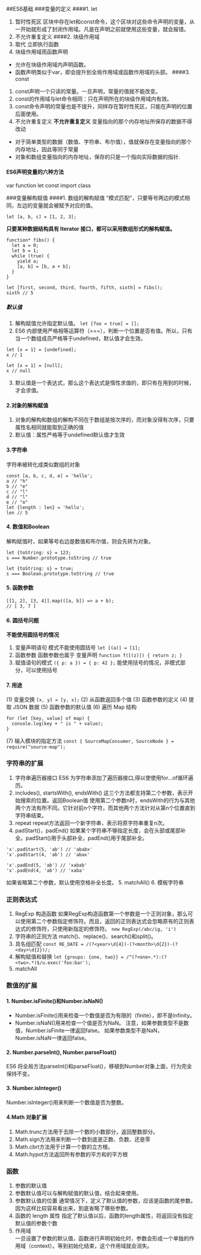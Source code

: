 ##ES6基础
###变量的定义
####1. let
1. 暂时性死区
区块中存在let和const命令，这个区块对这些命令声明的变量，从一开始就形成了封闭作用域。凡是在声明之前就使用这些变量，就会报错。
2. 不允许重复定义
####2. 块级作用域
1. 取代 立即执行函数
2. 块级作用域雨函数声明
* 允许在块级作用域内声明函数。
* 函数声明类似于var，即会提升到全局作用域或函数作用域的头部。
####3. const
1. const声明一个只读的常量。一旦声明，常量的值就不能改变。
2. const的作用域与let命令相同：只在声明所在的块级作用域内有效。
3. const命令声明的常量也是不提升，同样存在暂时性死区，只能在声明的位置后面使用。
4. 不允许重复定义
**不允许重复定义**
变量指向的那个内存地址所保存的数据不得改动
* 对于简单类型的数据（数值、字符串、布尔值），值就保存在变量指向的那个内存地址，因此等同于常量
* 对象和数组变量指向的内存地址，保存的只是一个指向实际数据的指针.

#### ES6声明变量的六种方法
var function let const import class

###变量解构赋值
####1. 数组的解构赋值
“模式匹配”，只要等号两边的模式相同，左边的变量就会被赋予对应的值。
```
let [a, b, c] = [1, 2, 3];
```
**只要某种数据结构具有 Iterator 接口，都可以采用数组形式的解构赋值。**
```
function* fibs() {
  let a = 0;
  let b = 1;
  while (true) {
    yield a;
    [a, b] = [b, a + b];
  }
}

let [first, second, third, fourth, fifth, sixth] = fibs();
sixth // 5
```
##### 默认值
1. 解构赋值允许指定默认值。
```let [foo = true] = [];```
2. ES6 内部使用严格相等运算符（===），判断一个位置是否有值。所以，只有当一个数组成员严格等于undefined，默认值才会生效。
```
let [x = 1] = [undefined];
x // 1

let [x = 1] = [null];
x // null
```
3. 默认值是一个表达式，那么这个表达式是惰性求值的，即只有在用到的时候，才会求值。
#### 2.对象的解构赋值
1. 对象的解构和数组的解构不同在于数组是按次序的，而对象没得有次序，只要属性名相同就能取到正确的值
2. 默认值：属性严格等于undefined默认值才生效
#### 3.字符串
字符串被转化成类似数组的对象
```
const [a, b, c, d, e] = 'hello';
a // "h"
b // "e"
c // "l"
d // "l"
e // "o"
let {length : len} = 'hello';
len // 5
```
#### 4. 数值和Boolean
解构赋值时，如果等号右边是数值和布尔值，则会先转为对象。
```
let {toString: s} = 123;
s === Number.prototype.toString // true

let {toString: s} = true;
s === Boolean.prototype.toString // true
```
#### 5. 函数参数
```
[[1, 2], [3, 4]].map(([a, b]) => a + b);
// [ 3, 7 ]
```
#### 6. 圆括号问题
**不能使用圆括号的情况**
1. 变量声明语句 模式不能使用圆括号
```let [(a)] = [1];```
2. 函数参数
函数参数也属于 变量声明
```function f([(z)]) { return z; }```
3. 赋值语句的模式
```({ p: a }) = { p: 42 };```
能使用括号的情况，非模式部分，可以使用括号
#### 7. 用途
(1) 变量交换
```[x, y] = [y, x];```
(2) 从函数返回多个值
(3) 函数参数的定义
(4) 提取 JSON 数据
(5) 函数参数的默认值
(6) 遍历 Map 结构
```
for (let [key, value] of map) {
  console.log(key + " is " + value);
}
```
(7) 输入模块的指定方法
```const { SourceMapConsumer, SourceNode } = require("source-map");```

### 字符串的扩展
1. 字符串遍历器接口
ES6 为字符串添加了遍历器接口,得以使使用for...of循环遍历。
2. includes(), startsWith(), endsWith()
这三个方法都支持第二个参数，表示开始搜索的位置。返回Boolean值
使用第二个参数n时，endsWith的行为与其他两个方法有所不同。它针对前n个字符，而其他两个方法针对从第n个位置直到字符串结束。
3. repeat
repeat方法返回一个新字符串，表示将原字符串重复n次。
4. padStart()，padEnd()
如果某个字符串不够指定长度，会在头部或尾部补全。padStart()用于头部补全，padEnd()用于尾部补全。
```
'x'.padStart(5, 'ab') // 'ababx'
'x'.padStart(4, 'ab') // 'abax'

'x'.padEnd(5, 'ab') // 'xabab'
'x'.padEnd(4, 'ab') // 'xaba'
```
如果省略第二个参数，默认使用空格补全长度。
5. matchAll()
6. 模板字符串
###  正则表达式
1. RegExp 构造函数
如果RegExp构造函数第一个参数是一个正则对象，那么可以使用第二个参数指定修饰符。而且，返回的正则表达式会忽略原有的正则表达式的修饰符，只使用新指定的修饰符。
  ```new RegExp(/abc/ig, 'i')```
2. 字符串的正则方法
match()、replace()、search()和split()。
3. 具名组匹配
```const RE_DATE = /(?<year>\d{4})-(?<month>\d{2})-(?<day>\d{2})/;```
4. 解构赋值和替换
```let {groups: {one, two}} = /^(?<one>.*):(?<two>.*)$/u.exec('foo:bar');```
5. matchAll
### 数值的扩展
#### 1. Number.isFinite()和Number.isNaN()
* Number.isFinite()用来检查一个数值是否为有限的（finite），即不是Infinity。
* Number.isNaN()用来检查一个值是否为NaN。
注意，如果参数类型不是数值，Number.isFinite一律返回false。
如果参数类型不是NaN，Number.isNaN一律返回false。
#### 2. Number.parseInt(), Number.parseFloat()
ES6 将全局方法parseInt()和parseFloat()，移植到Number对象上面，行为完全保持不变。
#### 3. Number.isInteger()
Number.isInteger()用来判断一个数值是否为整数。
#### 4.Math 对象扩展
1. Math.trunc方法用于去除一个数的小数部分，返回整数部分。
2. Math.sign方法用来判断一个数到底是正数、负数、还是零
3. Math.cbrt方法用于计算一个数的立方根。
4. Math.hypot方法返回所有参数的平方和的平方根
### 函数
1. 参数的默认值
2. 参数默认值可以与解构赋值的默认值，结合起来使用。
3. 参数默认值的位置
通常情况下，定义了默认值的参数，应该是函数的尾参数。因为这样比较容易看出来，到底省略了哪些参数。
4. 函数的 length 属性
指定了默认值以后，函数的length属性，将返回没有指定默认值的参数个数
5. 作用域  
一旦设置了参数的默认值，函数进行声明初始化时，参数会形成一个单独的作用域（context）。等到初始化结束，这个作用域就会消失。